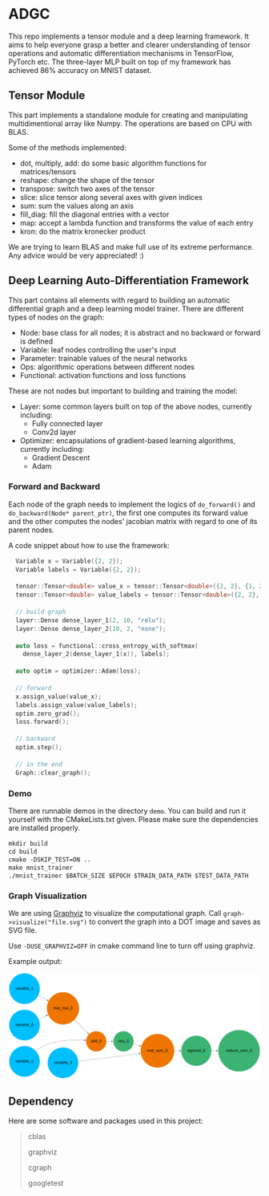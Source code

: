 # ADGC
This repo implements a tensor module and a deep learning framework. It aims to help everyone grasp a better and clearer understanding of tensor operations and automatic differentiation mechanisms in TensorFlow, PyTorch etc. The three-layer MLP built on top of my framework has achieved 86% accuracy on MNIST dataset.

## Tensor Module
This part implements a standalone module for creating and manipulating multidimentional array like Numpy. The operations are based on CPU with BLAS.

Some of the methods implemented:
- dot, multiply, add: do some basic algorithm functions for matrices/tensors
- reshape: change the shape of the tensor
- transpose: switch two axes of the tensor
- slice: slice tensor along several axes with given indices
- sum: sum the values along an axis
- fill_diag: fill the diagonal entries with a vector
- map: accept a lambda function and transforms the value of each entry
- kron: do the matrix kronecker product

We are trying to learn BLAS and make full use of its extreme performance. Any advice would be very appreciated! :)

## Deep Learning Auto-Differentiation Framework
This part contains all elements with regard to building an automatic differential graph and a deep learning model trainer. There are different types of nodes on the graph:
- Node: base class for all nodes; it is abstract and no backward or forward is defined
- Variable: leaf nodes controlling the user's input
- Parameter: trainable values of the neural networks
- Ops: algorithmic operations between different nodes
- Functional: activation functions and loss functions

These are not nodes but important to building and training the model:
- Layer: some common layers built on top of the above nodes, currently including:
  - Fully connected layer
  - Conv2d layer
- Optimizer: encapsulations of gradient-based learning algorithms, currently including:
  - Gradient Descent
  - Adam

### Forward and Backward
Each node of the graph needs to implement the logics of `do_forward()` and `do_backward(Node* parent_ptr)`, the first one computes its forward value and the other computes the nodes' jacobian matrix with regard to one of its parent nodes.

A code snippet about how to use the framework:

```cpp
  Variable x = Variable({2, 2});       
  Variable labels = Variable({2, 2}); 

  tensor::Tensor<double> value_x = tensor::Tensor<double>({2, 2}, {1, 2, 3, 4});
  tensor::Tensor<double> value_labels = tensor::Tensor<double>({2, 2}, {1, 0, 1, 0});

  // build graph
  layer::Dense dense_layer_1(2, 10, "relu");
  layer::Dense dense_layer_2(10, 2, "none");

  auto loss = functional::cross_entropy_with_softmax(
    dense_layer_2(dense_layer_1(x)), labels);

  auto optim = optimizer::Adam(loss);

  // forward
  x.assign_value(value_x);
  labels.assign_value(value_labels);
  optim.zero_grad();
  loss.forward();

  // backward
  optim.step();

  // in the end
  Graph::clear_graph();
```

### Demo
There are runnable demos in the directory `demo`. You can build and run it yourself with the CMakeLists.txt given. Please make sure the dependencies are installed properly.
```shell
mkdir build
cd build
cmake -DSKIP_TEST=ON ..
make mnist_trainer
./mnist_trainer $BATCH_SIZE $EPOCH $TRAIN_DATA_PATH $TEST_DATA_PATH
```


### Graph Visualization
We are using [Graphviz](https://graphviz.org/about/) to visualize the computational graph. Call `graph->visualize("file.svg")` to convert the graph into a DOT image and saves as SVG file.

Use `-DUSE_GRAPHVIZ=OFF` in cmake command line to turn off using graphviz.

Example output:

<img src="graphviz/test.svg" alt="graphviz_out" style="width:700px;"/>

## Dependency
Here are some software and packages used in this project:

> cblas
>
> graphviz
>
> cgraph
>
> googletest
